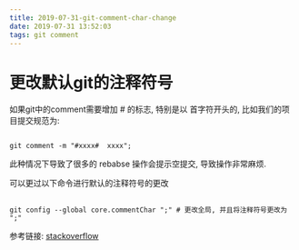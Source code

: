 ```yaml
---
title: 2019-07-31-git-comment-char-change
date: 2019-07-31 13:52:03
tags: git comment
---
```


# 更改默认git的注释符号

如果git中的comment需要增加 # 的标志, 特别是以 首字符开头的, 比如我们的项目提交规范为:

```

git comment -m "#xxxx#  xxxx";

```

此种情况下导致了很多的 rebabse 操作会提示空提交, 导致操作非常麻烦.

可以更过以下命令进行默认的注释符号的更改

```

git config --global core.commentChar ";" # 更改全局, 并且将注释符号更改为 ";"

```

参考链接: [stackoverflow](https://stackoverflow.com/questions/2788092/start-a-git-commit-message-with-a-hashmark/14931661#14931661)

